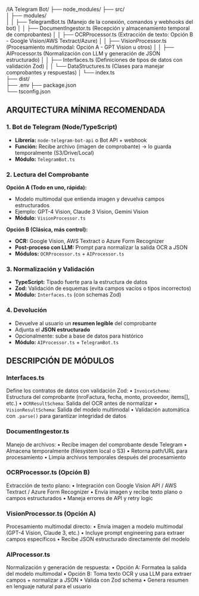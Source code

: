 /IA Telegram Bot/
├── node_modules/
├── src/                
│   ├── modules/        
│   │   ├── TelegramBot.ts        (Manejo de la conexión, comandos y webhooks del bot)
│   │   ├── DocumentIngestor.ts   (Recepción y almacenamiento temporal de comprobantes)
│   │   ├── OCRProcessor.ts       (Extracción de texto: Opción B - Google Vision/AWS Textract/Azure)
│   │   ├── VisionProcessor.ts    (Procesamiento multimodal: Opción A - GPT Vision u otros)
│   │   ├── AIProcessor.ts        (Normalización con LLM y generación de JSON estructurado)
│   │   ├── Interfaces.ts         (Definiciones de tipos de datos con validación Zod)
│   │   └── DataStructures.ts     (Clases para manejar comprobantes y respuestas)
│   └── index.ts              
├── dist/               
├── .env
├── package.json        
└── tsconfig.json



## ARQUITECTURA MÍNIMA RECOMENDADA

### 1. Bot de Telegram (Node/TypeScript)
- **Librería:** `node-telegram-bot-api` o Bot API + webhook
- **Función:** Recibe archivo (imagen de comprobante) → lo guarda temporalmente (S3/Drive/Local)
- **Módulo:** `TelegramBot.ts`


### 2. Lectura del Comprobante

**Opción A (Todo en uno, rápida):** 
- Modelo multimodal que entienda imagen y devuelva campos estructurados
- Ejemplo: GPT-4 Vision, Claude 3 Vision, Gemini Vision
- **Módulo:** `VisionProcessor.ts`

**Opción B (Clásica, más control):** 
- **OCR:** Google Vision, AWS Textract o Azure Form Recognizer
- **Post-proceso con LLM:** Prompt para normalizar la salida OCR a JSON
- **Módulos:** `OCRProcessor.ts` + `AIProcessor.ts`


### 3. Normalización y Validación
- **TypeScript:** Tipado fuerte para la estructura de datos
- **Zod:** Validación de esquemas (evita campos vacíos o tipos incorrectos)
- **Módulo:** `Interfaces.ts` (con schemas Zod)


### 4. Devolución
- Devuelve al usuario un **resumen legible** del comprobante
- Adjunta el **JSON estructurado**
- Opcionalmente: sube a base de datos para histórico
- **Módulo:** `AIProcessor.ts` + `TelegramBot.ts`


## DESCRIPCIÓN DE MÓDULOS

### Interfaces.ts
Define los contratos de datos con validación Zod:
• `InvoiceSchema`: Estructura del comprobante (nroFactura, fecha, monto, proveedor, items[], etc.)
• `OCRResultSchema`: Salida del OCR antes de normalizar
• `VisionResultSchema`: Salida del modelo multimodal
• Validación automática con `.parse()` para garantizar integridad de datos


### DocumentIngestor.ts
Manejo de archivos:
• Recibe imagen del comprobante desde Telegram
• Almacena temporalmente (filesystem local o S3)
• Retorna path/URL para procesamiento
• Limpia archivos temporales después del procesamiento


### OCRProcessor.ts (Opción B)
Extracción de texto plano:
• Integración con Google Vision API / AWS Textract / Azure Form Recognizer
• Envía imagen y recibe texto plano o campos estructurados
• Maneja errores de API y retry logic


### VisionProcessor.ts (Opción A)
Procesamiento multimodal directo:
• Envía imagen a modelo multimodal (GPT-4 Vision, Claude 3, etc.)
• Incluye prompt engineering para extraer campos específicos
• Recibe JSON estructurado directamente del modelo


### AIProcessor.ts
Normalización y generación de respuesta:
• Opción A: Formatea la salida del modelo multimodal
• Opción B: Toma texto OCR y usa LLM para extraer campos + normalizar a JSON
• Valida con Zod schema
• Genera resumen en lenguaje natural para el usuario